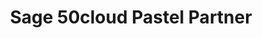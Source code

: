 ---
title: "Sage 50cloud Pastel Partner"
lead: "Integrate your Sage 50cloud Pastel Partner with supported Sales Channels/Webstores through Stock2Shop"
seoTitle: "Sage 50cloud Pastel Partner Integration Features"
seoDescription: "Integrate your Sage 50cloud Pastel Partner with supported Sales Channels/Webstores through Stock2Shop"
source: "sage-50cloud-pastel-partner"
type: help
tags: ["feature"]
---